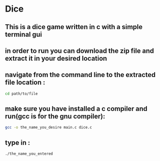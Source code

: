 # Dice

## This is a dice game written in c with a simple terminal gui

## in order to run you can download the zip file and extract it in your desired location

## navigate from the command line to the extracted file location : 
```bash
cd path/to/file
```

## make sure you have installed a c compiler and run(gcc is for the gnu compiler):
```bash
gcc -o the_name_you_desire main.c dice.c
```

## type in : 
```bash
./the_name_you_entered
```

